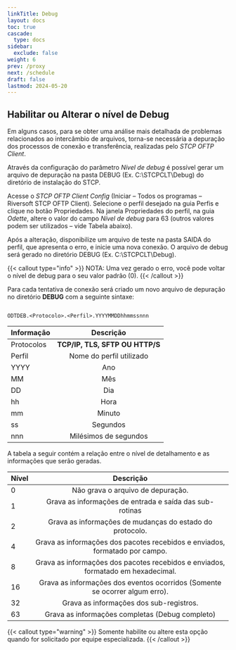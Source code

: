 ```yaml
---
linkTitle: Debug
layout: docs
toc: true
cascade:
  type: docs
sidebar:
  exclude: false
weight: 6
prev: /proxy
next: /schedule
draft: false
lastmod: 2024-05-20
---
```

## Habilitar ou Alterar o nível de Debug

Em alguns casos, para se obter uma análise mais detalhada de problemas relacionados ao intercâmbio de arquivos, torna-se necessária a depuração dos processos de conexão e transferência, realizadas pelo *STCP OFTP Client*.

Através da configuração do parâmetro *Nível de debug* é possível gerar um arquivo de depuração na pasta DEBUG (Ex. C:\STCPCLT\Debug) do diretório de instalação do STCP.

Acesse o *STCP OFTP Client Config* (Iniciar – Todos os programas – Riversoft STCP OFTP Client). Selecione o perfil desejado na guia Perfis e clique no botão Propriedades. Na janela Propriedades do perfil, na guia *Odette*, altere o valor do campo *Nível de debug* para 63 (outros valores podem ser utilizados – vide Tabela abaixo).

Após a alteração, disponibilize um arquivo de teste na pasta SAIDA do perfil, que apresenta o erro, e inicie uma nova conexão. O arquivo de debug será gerado no diretório DEBUG (Ex. C:\STCPCLT\Debug).


{{< callout type="info" >}}
  NOTA: Uma vez gerado o erro, você pode voltar o nível de debug para o seu valor padrão (0).
{{< /callout >}}

Para cada tentativa de conexão será criado um novo arquivo de depuração no diretório **DEBUG** com a seguinte sintaxe:

```{filename="Arquivo de debug"}

ODTDEB.<Protocolo>.<Perfil>.YYYYMMDDhhmmssnnn
```

| Informação |        Descrição        |
| :--------- | :-----------------------: |
| Protocolos | **TCP/IP, TLS, SFTP OU HTTP/S** |
| Perfil     | Nome do perfil utilizado  |
| YYYY       |            Ano            |
| MM         |            Mês            |
| DD         |            Dia            |
| hh         |           Hora            |
| mm         |          Minuto           |
| ss         |         Segundos          |
| nnn        |   Milésimos de segundos   |

A tabela a seguir contém a relação entre o nível de detalhamento e as informações que serão geradas.

| Nível |                                    Descrição                                     |
| :---- | :------------------------------------------------------------------------------: |
| 0     |                        Não grava o arquivo de depuração.                         |
| 1     |             Grava as informações de entrada e saída das sub-rotinas              |
| 2     |             Grava as informações de mudanças do estado do protocolo.             |
| 4     |   Grava as informações dos pacotes recebidos e enviados, formatado por campo.    |
| 8     | Grava as informações dos pacotes recebidos e enviados, formatado em hexadecimal. |
| 16    |   Grava as informações dos eventos ocorridos (Somente se ocorrer algum erro).    |
| 32    |                     Grava as informações dos sub-registros.                      |
| 63    |                 Grava as informações completas (Debug completo)                  |

{{< callout type="warning" >}}
Somente habilite ou altere esta opção quando for solicitado por equipe especializada.
{{< /callout >}}
